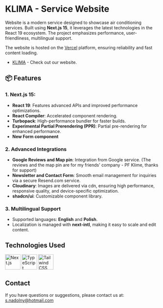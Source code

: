 # KLIMA - Service Website

Website is a modern service designed to showcase air conditioning services. Built using **Next.js 15**, it leverages the latest technologies in the React 19 ecosystem. The project emphasizes performance, user-friendliness, multilingual support.

The website is hosted on the [Vercel](https://vercel.com/) platform, ensuring reliability and fast content loading.

- [KLIMA](https://services-page-nu.vercel.app/) - Check out our website.

## 📦 **Features**

### 1. **Next.js 15**:

- **React 19**: Features advanced APIs and improved performance optimizations.
- **React Compiler**: Accelerated component rendering.
- **Turbopack**: High-performance bundler for faster builds.
- **Experimental Partial Prerendering (PPR)**: Partial pre-rendering for enhanced performance.
- **New Form component**

### 2. **Advanced Integrations**

- **Google Reviews and Map pin**: Integration from Google service. (The reviews and the map pin are for my friends' company - PF Klime, thanks for support)
- **Newsletter and Contact Form**: Smooth email management for inquiries via a secure Resend.com service.
- **Cloudinary**: Images are delivered via cdn, ensuring high performance, responsive quality, and device-specific optimization.
- **shadcn/ui**: Customizable component library.

### 3. **Multilingual Support**

- Supported languages: **English** and **Polish**.
- Localization is managed with **next-intl**, making it easy to scale and edit content.

## **Technologies Used**

<div>
  <img width="50" src="https://github.com/marwin1991/profile-technology-icons/assets/136815194/5f8c622c-c217-4649-b0a9-7e0ee24bd704" alt="Next.js" title="Next.js"/>
  <img width="50" src="https://user-images.githubusercontent.com/25181517/183890598-19a0ac2d-e88a-4005-a8df-1ee36782fde1.png" alt="TypeScript" title="TypeScript"/>
	<img width="50" src="https://user-images.githubusercontent.com/25181517/202896760-337261ed-ee92-4979-84c4-d4b829c7355d.png" alt="Tailwind CSS" title="Tailwind CSS"/>
</div>

## **Contact**

If you have questions or suggestions, please contact us at: s.nadolny@hotmail.com

